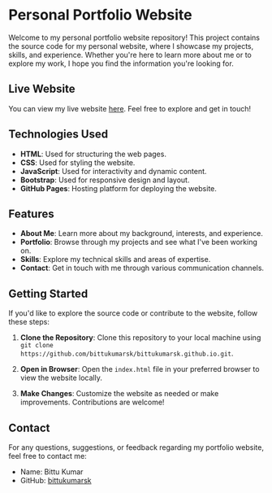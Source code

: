 # Personal Portfolio Website

Welcome to my personal portfolio website repository! This project contains the source code for my personal website, where I showcase my projects, skills, and experience. Whether you're here to learn more about me or to explore my work, I hope you find the information you're looking for.

## Live Website

You can view my live website [here](https://bittukumarsk.github.io/). Feel free to explore and get in touch!

## Technologies Used

- **HTML**: Used for structuring the web pages.
- **CSS**: Used for styling the website.
- **JavaScript**: Used for interactivity and dynamic content.
- **Bootstrap**: Used for responsive design and layout.
- **GitHub Pages**: Hosting platform for deploying the website.

## Features

- **About Me**: Learn more about my background, interests, and experience.
- **Portfolio**: Browse through my projects and see what I've been working on.
- **Skills**: Explore my technical skills and areas of expertise.
- **Contact**: Get in touch with me through various communication channels.

## Getting Started

If you'd like to explore the source code or contribute to the website, follow these steps:

1. **Clone the Repository**: Clone this repository to your local machine using `git clone https://github.com/bittukumarsk/bittukumarsk.github.io.git`.

2. **Open in Browser**: Open the `index.html` file in your preferred browser to view the website locally.

3. **Make Changes**: Customize the website as needed or make improvements. Contributions are welcome!

## Contact

For any questions, suggestions, or feedback regarding my portfolio website, feel free to contact me:

- Name: Bittu Kumar
- GitHub: [bittukumarsk](https://github.com/bittukumarsk)
